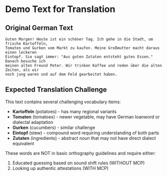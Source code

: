 # Demo Text for Translation

## Original German Text

```
Guten Morgen! Heute ist ein schöner Tag. Ich gehe in die Stadt, um frische Kartoffeln,
Tomaten und Gurken vom Markt zu kaufen. Meine Großmutter macht daraus einen leckeren
Eintopf. Sie sagt immer: "Aus guten Zutaten entsteht gutes Essen." Danach besuche ich
meinen alten Freund Peter. Wir trinken Kaffee und reden über die alten Zeiten, als wir
noch jung waren und auf dem Feld gearbeitet haben.
```

## Expected Translation Challenge

This text contains several challenging vocabulary items:
- **Kartoffeln** (potatoes) - has many regional variants
- **Tomaten** (tomatoes) - newer vegetable, may have German loanword or dialectal adaptation
- **Gurken** (cucumbers) - similar challenge
- **Eintopf** (stew) - compound word requiring understanding of both parts
- **Zutaten** (ingredients) - abstract noun that may not have direct dialect equivalent

These words are NOT in basic orthography guidelines and require either:
1. Educated guessing based on sound shift rules (WITHOUT MCP)
2. Looking up authentic attestations (WITH MCP)
